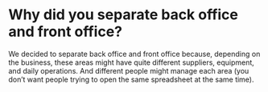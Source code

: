 
# Why did you separate back office and front office?

We decided to separate back office and front office because, depending on the business, these areas might have quite different suppliers, equipment, and daily operations. And different people might manage each area (you don’t want people trying to open the same spreadsheet at the same time).
